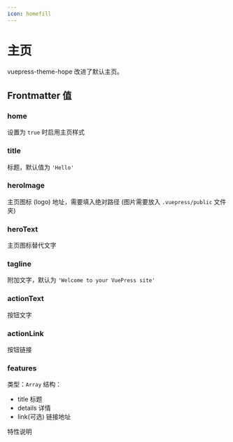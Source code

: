 ```yaml
---
icon: homefill
---
```


# 主页

vuepress-theme-hope 改进了默认主页。

## Frontmatter 值

### home

设置为 `true` 时启用主页样式

### title

标题，默认值为 `'Hello'`

### heroImage

主页图标 (logo) 地址，需要填入绝对路径 (图片需要放入 `.vuepress/public` 文件夹)

### heroText

主页图标替代文字

### tagline

附加文字，默认为 `'Welcome to your VuePress site'`

### actionText

按钮文字

### actionLink

按钮链接

### features

类型：`Array`
结构：

- title 标题
- details 详情
- link(可选) 链接地址

特性说明
